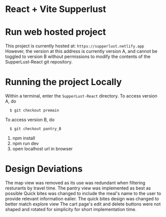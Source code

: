 # React + Vite Supperlust

# Run web hosted project
  This project is currently hosted at: `https://supperlust.netlify.app`
  However, the version at this address is currently version A, and cannot be toggled to version B without permissions to modify the contents of the SupperLust-React git repository.

# Running the project Locally
Within a terminal, enter the `SupperLust-React` directory.
To access version A, do
```
  $ git checkout premain
```

To access version B, do 
```
  $ git checkout pantry_B
```
  1. npm install
  2. npm run dev
  3. open localhost url in browser

# Design Deviations
The map view was removed as its use was redundant when filtering resturants by travel time.
The pantry view was implemented as best as possible
Quick bites was changed to include the meal's name to the user to provide relevant information ealier. 
The quick bites design was changed to better match explore view
The cart page's edit and delete buttons were not shaped and rotated for simplicity for short implementation time. 
